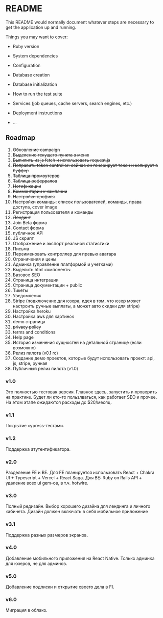 # README

This README would normally document whatever steps are necessary to get the
application up and running.

Things you may want to cover:

* Ruby version

* System dependencies

* Configuration

* Database creation

* Database initialization

* How to run the test suite

* Services (job queues, cache servers, search engines, etc.)

* Deployment instructions

* ...

## Roadmap

1. ~~Обновление campaign~~
2. ~~Выделение текущего пункта в меню~~
3. ~~Выпилить из js fetch и использовать request.js~~
4. ~~Поправить token controller: сейчас он генерирует токен и копирует в буффер~~
5. ~~Таблица промоутеров~~
6. ~~Таблица реферралов~~
7. ~~Нотификации~~
8. ~~Комментарии к кампании~~
9. ~~Настройки профиля~~
10. Настройки команды: список пользователей, команды, права доступа, cover image
11. Регистрация пользователя и команды
12. ~~Лендинг~~
13. Join Beta форма
14. Contact форма
15. публичное API
16. JS скрипт
17. Отображение и экспорт реальной статистики
18. Письма
19. Переименовать контроллер для превью аватара
20. Ограничения и цены
21. Админка (управление платформой и учетками)
22. Выделить html компоненты
23. Базовое SEO 
24. Страница интеграции 
25. Страница документации + public
26. Тикеты
27. Уведомления
28. Stripe (подключение для юзера, идея в том, что юзер может настроить ручные выплаты, а может авто скидки для stripe)
29. Настройка heroku
30. Настройка aws для картинок
31. demo страница
32. ~~privacy policy~~
33. terms and conditions
34. Help page
35. История изменения сущностей на детальной странице (если возможно)
36. Релиз пилота (v0.1 rc)
37. Создание демо проектов, которые будут использовать проект: api, js, stripe, ручная
38. Публичный релиз пилота (v1.0)


### v1.0
Это полностью тестовая версия. Главное здесь, запустить и проверить на практике.
Будет ли кто-то пользлваться, как работает SEO и прочее. На этом этапе ожидаются расходы
до $20/месяц.

### v1.1
Покрытие cypress-тестами.

### v1.2
Поддержка атутентификатора.

### v2.0
Разделение FE и BE. Для FE планируется использовать React + Chakra UI + Typescript + Vercel + React Saga.
Для BE: Ruby on Rails API + удаление всех ui gem-ов, в т.ч. hotwire.

### v3.0
Полный редизайн. Выбор хорошего дизайна для лендинга и личного кабинета.
Дизайн должен включать в себя мобильное приложение

### v3.1
Поддержка разных размеров экранов.

### v4.0
Добавление мобильного приложения на React Native. Только админка для юзеров, не для админов.

### v5.0
Добавление подписки и открытие своего дела в FI.

### v6.0
Миграция в облако.
